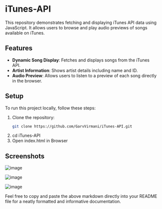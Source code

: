 # iTunes-API

This repository demonstrates fetching and displaying iTunes API data using JavaScript. It allows users to browse and play audio previews of songs available on iTunes.

## Features

- **Dynamic Song Display**: Fetches and displays songs from the iTunes API.
- **Artist Information**: Shows artist details including name and ID.
- **Audio Preview**: Allows users to listen to a preview of each song directly in the browser.

## Setup

To run this project locally, follow these steps:

1. Clone the repository:
   ```bash
   git clone https://github.com/GarvVirmani/iTunes-API.git
2. cd iTunes-API
3. Open index.html in Browser

## Screenshots
![image](https://github.com/GarvVirmani/iTunes-API/assets/131982472/2b7e9ef8-b544-4e5b-a5b3-0a9498e5a7b1)


![image](https://github.com/GarvVirmani/iTunes-API/assets/131982472/e27af328-a721-47a0-9b18-bbf5ceb220af)


![image](https://github.com/GarvVirmani/iTunes-API/assets/131982472/1d0d52a6-a6b5-45f2-8076-31c36f9f896e)






Feel free to copy and paste the above markdown directly into your README file for a neatly formatted and informative documentation.

